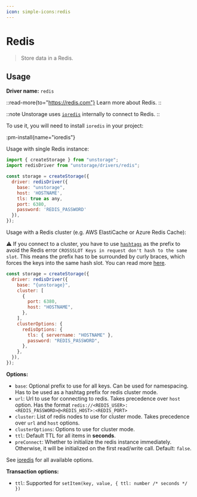 ```yaml
---
icon: simple-icons:redis
---
```


# Redis

> Store data in a Redis.

## Usage

**Driver name:** `redis`

::read-more{to="https://redis.com"}
Learn more about Redis.
::

::note
Unstorage uses [`ioredis`](https://github.com/luin/ioredis) internally to connect to Redis.
::

To use it, you will need to install `ioredis` in your project:

:pm-install{name="ioredis"}

Usage with single Redis instance:

```js
import { createStorage } from "unstorage";
import redisDriver from "unstorage/drivers/redis";

const storage = createStorage({
  driver: redisDriver({
    base: "unstorage",
    host: 'HOSTNAME',
    tls: true as any,
    port: 6380,
    password: 'REDIS_PASSWORD'
  }),
});
```

Usage with a Redis cluster (e.g. AWS ElastiCache or Azure Redis Cache):

⚠️ If you connect to a cluster, you have to use [`hashtags`](https://redis.io/docs/latest/operate/oss_and_stack/reference/cluster-spec/#hash-tags) as the prefix to avoid the Redis error `CROSSSLOT Keys in request don't hash to the same slot`. This means the prefix has to be surrounded by curly braces, which forces the keys into the same hash slot. You can read more [here](https://redis.io/blog/redis-clustering-best-practices-with-keys/).

```js
const storage = createStorage({
  driver: redisDriver({
    base: "{unstorage}",
    cluster: [
      {
        port: 6380,
        host: "HOSTNAME",
      },
    ],
    clusterOptions: {
      redisOptions: {
        tls: { servername: "HOSTNAME" },
        password: "REDIS_PASSWORD",
      },
    },
  }),
});
```

**Options:**

- `base`: Optional prefix to use for all keys. Can be used for namespacing. Has to be used as a hashtag prefix for redis cluster mode.
- `url`: Url to use for connecting to redis. Takes precedence over `host` option. Has the format `redis://<REDIS_USER>:<REDIS_PASSWORD>@<REDIS_HOST>:<REDIS_PORT>`
- `cluster`: List of redis nodes to use for cluster mode. Takes precedence over `url` and `host` options.
- `clusterOptions`: Options to use for cluster mode.
- `ttl`: Default TTL for all items in **seconds**.
- `preConnect`: Whether to initialize the redis instance immediately. Otherwise, it will be initialized on the first read/write call. Default: `false`.

See [ioredis](https://github.com/luin/ioredis/blob/master/API.md#new-redisport-host-options) for all available options.

**Transaction options:**

- `ttl`: Supported for `setItem(key, value, { ttl: number /* seconds */ })`
